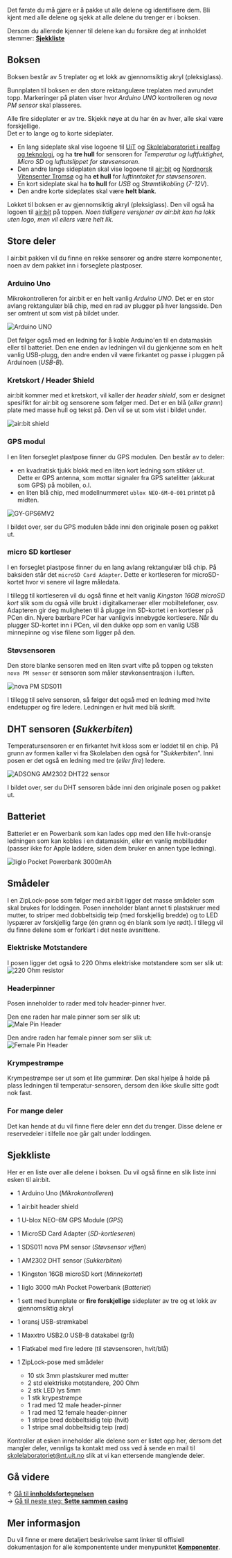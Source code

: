 Det første du må gjøre er å pakke ut alle delene og identifisere dem. Bli kjent
med alle delene og sjekk at alle delene du trenger er i boksen.

Dersom du allerede kjenner til delene kan du forsikre deg at innholdet stemmer:
**[Sjekkliste](#sjekkliste)**

## Boksen

Boksen består av 5 treplater og et lokk av gjennomsiktig akryl (pleksiglass).

Bunnplaten til boksen er den store rektangulære treplaten med avrundet topp.
Markeringer på platen viser hvor *Arduino UNO* kontrolleren og *nova PM 
sensor* skal plasseres.

Alle fire sideplater er av tre. Skjekk nøye at du har én av hver, alle skal være
forskjellige.  
Det er to lange og to korte sideplater.

* En lang sideplate skal vise logoene til 
  [UiT][uit-logo] og [Skolelaboratoriet i realfag og teknologi][skolelab-logo],
  og ha **tre hull** for sensoren for *Temperatur og luftfuktighet*, *Micro SD*
  og *luftutslippet for støvsensoren*.
* Den andre lange sideplaten skal vise logoene til [air:bit][airbit-logo] og
  [Nordnorsk Vitensenter Tromsø][vitensenteret-logo] og ha **et hull** for 
  *luftinntaket for støvsensoren*.
* En kort sideplate skal ha **to hull** for *USB* og *Strømtilkobling* (*7-12V*).
* Den andre korte sideplates skal være **helt blank**.

Lokket til boksen er av gjennomsiktig akryl (pleksiglass). Den vil også ha
logoen til [air:bit][airbit-logo] på toppen. *Noen tidligere versjoner av 
air:bit kan ha lokk uten logo, men vil ellers være helt lik.*

## Store deler

I air:bit pakken vil du finne en rekke sensorer og andre større komponenter,
noen av dem pakket inn i forseglete plastposer.

### Arduino Uno

Mikrokontrolleren for air:bit er en helt vanlig *Arduino UNO*. Det er en stor
avlang rektangulær blå chip, med en rad av plugger på hver langsside. Den ser
omtrent ut som vist på bildet under.

![Arduino UNO][arduino-uno-picture]

Det følger også med en ledning for å koble Arduino'en til en datamaskin eller
til batteriet. Den ene enden av ledningen vil du gjenkjenne som en helt vanlig
USB-plugg, den andre enden vil være firkantet og passe i pluggen på Arduinoen
(*USB-B*).

### Kretskort / Header Shield

air:bit kommer med et kretskort, vil kaller der *header shield*, som er designet
spesifikt for air:bit og sensorene som følger med. Det er en blå (*eller grønn*)
plate med masse hull og tekst på. Den vil se ut som vist i bildet under.

![air:bit shield][shield-picture]

### GPS modul

I en liten forseglet plastpose finner du GPS modulen. Den består av to deler:

* en kvadratisk tjukk blokk med en liten kort ledning som stikker ut.  
  Dette er GPS antenna, som mottar signaler fra GPS satelitter (akkurat som GPS)
  på mobilen, o.l.
* en liten blå chip, med modellnummeret `ublox NEO-6M-0-001` printet på midten.

![GY-GPS6MV2][airbit-gps-img]

I bildet over, ser du GPS modulen både inni den originale posen og pakket ut.

### micro SD kortleser

I en forseglet plastpose finner du en lang avlang rektangulær blå chip. På
baksiden står det `microSD Card Adapter`. Dette er kortleseren for 
microSD-kortet hvor vi senere vil lagre måledata.

I tillegg til kortleseren vil du også finne et helt vanlig 
*Kingston 16GB microSD kort* slik som du også ville brukt i digitalkameraer
eller mobiltelefoner, osv. Adapteren gir deg muligheten til å plugge inn 
SD-kortet i en kortleser på PCen din. Nyere bærbare PCer har vanligvis
innebygde kortlesere. Når du plugger SD-kortet inn i PCen, vil den dukke opp
som en vanlig USB minnepinne og vise filene som ligger på den.

### Støvsensoren

Den store blanke sensoren med en liten svart vifte på toppen og teksten
`nova PM sensor` er sensoren som måler støvkonsentrasjon i luften.

![nova PM SDS011][pm-sensor]

I tillegg til selve sensoren, så følger det også med en ledning med hvite
endetupper og fire ledere. Ledningen er hvit med blå skrift.

## DHT sensoren (*Sukkerbiten*)

Temperatursensoren er en firkantet hvit kloss som er loddet til en chip. På
grunn av formen kaller vi fra Skolelaben den også for "*Sukkerbiten*". Inni
posen er det også en ledning med tre (*eller fire*) ledere.

![ADSONG AM2302 DHT22 sensor][airbit-dht-img]

I bildet over, ser du DHT sensoren både inni den originale posen og pakket ut.

## Batteriet

Batteriet er en Powerbank som kan lades opp med den lille hvit-oransje ledningen
som kan kobles i en datamaskin, eller en vanlig mobilladder (passer ikke for 
Apple laddere, siden dem bruker en annen type ledning).

![Iiglo Pocket Powerbank 3000mAh][powerbank-img]

## Smådeler

I en ZipLock-pose som følger med air:bit ligger det masse smådeler som skal
brukes for loddingen. Posen inneholder blant annet ti plastskruer med mutter,
to striper med dobbeltsidig teip (med forskjellig bredde) og to LED lyspærer av
forskjellig farge (én grønn og én blank som lye rødt). I tillegg vil du finne
delene som er forklart i det neste avsnittene.

### Elektriske Motstandere

I posen ligger det også to 220 Ohms elektriske motstandere som ser slik ut:
![220 Ohm resistor][resistor-img]

### Headerpinner

Posen inneholder to rader med tolv header-pinner hver. 

Den ene raden har male pinner som ser slik ut:  
![Male Pin Header][male-pin-header-img]

Den andre raden har female pinner som ser slik ut:  
![Female Pin Header][female-pin-header-img]

### Krympestrømpe

Krympestrømpe ser ut som et lite gummirør. Den skal hjelpe å holde på plass
ledningen til temperatur-sensoren, dersom den ikke skulle sitte godt nok fast.

### For mange deler

Det kan hende at du vil finne flere deler enn det du trenger. Disse delene er
reservedeler i tilfelle noe går galt under loddingen.

## Sjekkliste

Her er en liste over alle delene i boksen. Du vil også finne en slik liste inni
esken til air:bit.

* 1 Arduino Uno (*Mikrokontrolleren*)
* 1 air:bit header shield
* 1 U-blox NEO-6M GPS Module (*GPS*)
* 1 MicroSD Card Adapter (*SD-kortleseren*)
* 1 SDS011 nova PM sensor (*Støvsensor viften*)
* 1 AM2302 DHT sensor (*Sukkerbiten*)
* 1 Kingston 16GB microSD kort (*Minnekortet*)
* 1 Iiglo 3000 mAh Pocket Powerbank (*Batteriet*)
* 1 sett med bunnplate or **fire forskjellige** sideplater av tre og et lokk
  av gjennomsiktig akryl

* 1 oransj USB-strømkabel
* 1 Maxxtro USB2.0 USB-B datakabel (grå)
* 1 Flatkabel med fire ledere (til støvsensoren, hvit/blå)
* 1 ZipLock-pose med smådeler
  * 10 stk 3mm plastskurer med mutter
  * 2 std elektriske motstandere, 200 Ohm
  * 2 stk LED lys 5mm
  * 1 stk krypestrømpe
  * 1 rad med 12 male header-pinner
  * 1 rad med 12 female header-pinner
  * 1 stripe bred dobbeltsidig teip (hvit)
  * 1 stripe smal dobbeltsidig teip (rød)

Kontroller at esken inneholder alle delene som er listet opp her, dersom det
mangler deler, vennligs ta kontakt med oss ved å sende en mail til
[skolelaboratoriet@nt.uit.no](mailto:skolelaboratoriet@nt.uit.no) slik at vi
kan ettersende manglende deler.

## Gå videre

&uarr; [Gå til **innholdsfortegnelsen**][home]  
&rarr; [Gå til neste steg: **Sette sammen casing**][casing]

## Mer informasjon

Du vil finne er mere detaljert beskrivelse samt linker til offisiell
dokumentasjon for alle komponentente under menypunktet 
**[Komponenter][components]**.

[home]: Guide-Bygging-og-Lodding
[casing]: Sette-sammen-treboksen
[components]: Komponenter

[arduino-uno-picture]: https://www.arduino.cc/en/uploads/Guide/A000066_iso_both.jpg
[shield-picture]: airbit-shield.png
[airbit-gps-img]: airbit-gps-img.jpg
[pm-sensor]: http://aqicn.org/aqicn/view/images/sensors/sds011-large.png
[airbit-dht-img]: airbit-dht-img.jpg
[powerbank-img]: iiglo-pocket-powerbank-img.jpeg
[resistor-img]: 220Ohm_Res.png
[male-pin-header-img]: 6_Pin_Header.jpg
[female-pin-header-img]: pin-header-female-10pin.jpg

[airbit-logo]: airbit-logo-full.png
[uit-logo]: https://uit.no/ressurs/uit/grafisk/uit2013/logo/illLogo.jpeg
[skolelab-logo]: https://uit.no/Content/393666/skolelaboratoriet.jpg
[vitensenteret-logo]: https://nordnorsk.vitensenter.no/sites/all/themes/NNVtheme/logo.png
